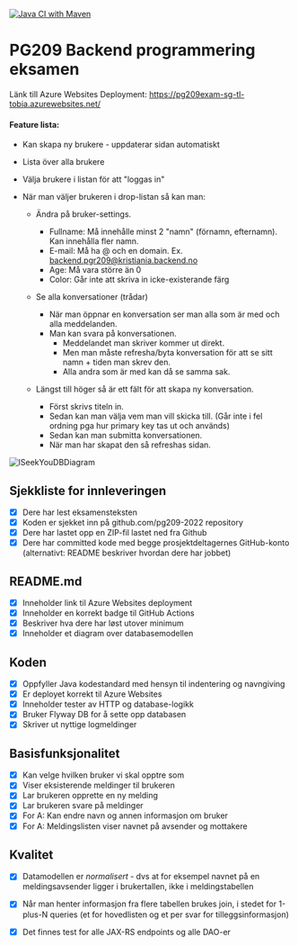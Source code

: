 [![Java CI with Maven](https://github.com/kristiania-pgr209-2022/pg209exam-TobiasLiu1990/actions/workflows/maven.yml/badge.svg)](https://github.com/kristiania-pgr209-2022/pg209exam-TobiasLiu1990/actions/workflows/maven.yml)

# PG209 Backend programmering eksamen

Länk till Azure Websites Deployment: https://pg209exam-sg-tl-tobia.azurewebsites.net/

#### Feature lista:
* Kan skapa ny brukere - uppdaterar sidan automatiskt
* Lista över alla brukere
* Välja brukere i listan för att "loggas in"

* När man väljer brukeren i drop-listan så kan man:
  * Ändra på bruker-settings.
    * Fullname: Må innehålle minst 2 "namn" (förnamn, efternamn). Kan innehålla fler namn.
    * E-mail: Må ha @ och en domain. Ex. backend.pgr209@kristiania.backend.no
    * Age: Må vara större än 0
    * Color: Går inte att skriva in icke-existerande färg

  * Se alla konversationer (trådar)
    * När man öppnar en konversation ser man alla som är med och alla meddelanden.
    * Man kan svara på konversationen.
      * Meddelandet man skriver kommer ut direkt.
      * Men man måste refresha/byta konversation för att se sitt namn + tiden man skrev den.
      * Alla andra som är med kan då se samma sak.
      
  * Längst till höger så är ett fält för att skapa ny konversation.
    * Först skrivs titeln in.
    * Sedan kan man välja vem man vill skicka till. (Går inte i fel ordning pga hur primary key tas ut och används)
    * Sedan kan man submitta konversationen.
    * När man har skapat den så refreshas sidan.

![ISeekYouDBDiagram](https://user-images.githubusercontent.com/95290084/202867639-c79f881b-6ddc-4c26-a6f1-333da9d74a7f.png)



## Sjekkliste for innleveringen

* [x] Dere har lest eksamensteksten
* [x] Koden er sjekket inn på github.com/pg209-2022 repository
* [x] Dere har lastet opp en ZIP-fil lastet ned fra Github
* [x] Dere har committed kode med begge prosjektdeltagernes GitHub-konto (alternativt: README beskriver hvordan dere har jobbet)

## README.md

* [x] Inneholder link til Azure Websites deployment
* [x] Inneholder en korrekt badge til GitHub Actions
* [x] Beskriver hva dere har løst utover minimum
* [x] Inneholder et diagram over databasemodellen

## Koden

* [x] Oppfyller Java kodestandard med hensyn til indentering og navngiving
* [x] Er deployet korrekt til Azure Websites
* [x] Inneholder tester av HTTP og database-logikk
* [x] Bruker Flyway DB for å sette opp databasen
* [x] Skriver ut nyttige logmeldinger

## Basisfunksjonalitet

* [x] Kan velge hvilken bruker vi skal opptre som
* [x] Viser eksisterende meldinger til brukeren
* [x] Lar brukeren opprette en ny melding
* [x] Lar brukeren svare på meldinger
* [x] For A: Kan endre navn og annen informasjon om bruker
* [x] For A: Meldingslisten viser navnet på avsender og mottakere

## Kvalitet

* [x] Datamodellen er *normalisert* - dvs at for eksempel navnet på en meldingsavsender ligger i brukertallen, ikke i meldingstabellen
* [x] Når man henter informasjon fra flere tabellen brukes join, i stedet for 1-plus-N queries (et for hovedlisten og et per svar for tilleggsinformasjon)
* [x] Det finnes test for alle JAX-RS endpoints og alle DAO-er

